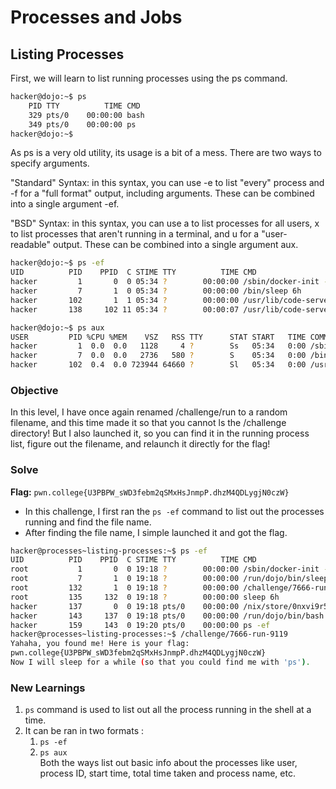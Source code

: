 # Processes and Jobs

## Listing Processes
First, we will learn to list running processes using the ps command.

```bash
hacker@dojo:~$ ps
    PID TTY          TIME CMD
    329 pts/0    00:00:00 bash
    349 pts/0    00:00:00 ps
hacker@dojo:~$
```

As ps is a very old utility, its usage is a bit of a mess. There are two ways to specify arguments.

"Standard" Syntax: in this syntax, you can use -e to list "every" process and -f for a "full format" output, including arguments. These can be combined into a single argument -ef.

"BSD" Syntax: in this syntax, you can use a to list processes for all users, x to list processes that aren't running in a terminal, and u for a "user-readable" output. These can be combined into a single argument aux.

```bash
hacker@dojo:~$ ps -ef
UID          PID    PPID  C STIME TTY          TIME CMD
hacker         1       0  0 05:34 ?        00:00:00 /sbin/docker-init -- /bin/sleep 6h
hacker         7       1  0 05:34 ?        00:00:00 /bin/sleep 6h
hacker       102       1  1 05:34 ?        00:00:00 /usr/lib/code-server/lib/node /usr/lib/code-server --auth=none -
hacker       138     102 11 05:34 ?        00:00:07 /usr/lib/code-server/lib/node /usr/lib/code-server/out/node/entr

hacker@dojo:~$ ps aux
USER         PID %CPU %MEM    VSZ   RSS TTY      STAT START   TIME COMMAND
hacker         1  0.0  0.0   1128     4 ?        Ss   05:34   0:00 /sbin/docker-init -- /bin/sleep 6h
hacker         7  0.0  0.0   2736   580 ?        S    05:34   0:00 /bin/sleep 6h
hacker       102  0.4  0.0 723944 64660 ?        Sl   05:34   0:00 /usr/lib/code-server/lib/node /usr/lib/code-serve
```

### Objective
In this level, I have once again renamed /challenge/run to a random filename, and this time made it so that you cannot ls the /challenge directory! But I also launched it, so you can find it in the running process list, figure out the filename, and relaunch it directly for the flag! 

### Solve
**Flag:** `pwn.college{U3PBPW_sWD3febm2qSMxHsJnmpP.dhzM4QDLygjN0czW}`

- In this challenge, I first ran the `ps -ef` command to list out the processes running and find the file name.
- After finding the file name, I simple launched it and got the flag.

```bash
hacker@processes~listing-processes:~$ ps -ef
UID          PID    PPID  C STIME TTY          TIME CMD
root           1       0  0 19:18 ?        00:00:00 /sbin/docker-init -- /nix/var/nix/profiles/dojo-workspace/bin/dojo-init /run/dojo/bin/sleep 6h
root           7       1  0 19:18 ?        00:00:00 /run/dojo/bin/sleep 6h
root         132       1  0 19:18 ?        00:00:00 /challenge/7666-run-9119
root         135     132  0 19:18 ?        00:00:00 sleep 6h
hacker       137       0  0 19:18 pts/0    00:00:00 /nix/store/0nxvi9r5ymdlr2p24rjj9qzyms72zld1-bash-interactive-5.2p37/bin/bash /run/dojo/bin/ssh-entrypoin
hacker       143     137  0 19:18 pts/0    00:00:00 /run/dojo/bin/bash --login
hacker       159     143  0 19:20 pts/0    00:00:00 ps -ef
hacker@processes~listing-processes:~$ /challenge/7666-run-9119
Yahaha, you found me! Here is your flag:
pwn.college{U3PBPW_sWD3febm2qSMxHsJnmpP.dhzM4QDLygjN0czW}
Now I will sleep for a while (so that you could find me with 'ps').
```

### New Learnings
1. `ps` command is used to list out all the process running in the shell at a time.
2. It can be ran in two formats :
    1. `ps -ef` 
    2. `ps aux`  
Both the ways list out basic info about the processes like user, process ID, start time, total time taken and process name, etc.

